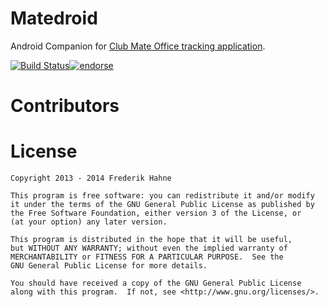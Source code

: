 Matedroid
=================

Android Companion for [Club Mate Office tracking application](https://github.com/atomfrede/freezing-octo-bear).

[![Build Status](https://drone.io/github.com/atomfrede/mustached-nemesis/status.png)](https://drone.io/github.com/atomfrede/mustached-nemesis/latest)[![endorse](http://api.coderwall.com/atomfrede/endorsecount.png)](http://coderwall.com/atomfrede)

Contributors
============

License
========

    Copyright 2013 - 2014 Frederik Hahne
	
    This program is free software: you can redistribute it and/or modify
    it under the terms of the GNU General Public License as published by
    the Free Software Foundation, either version 3 of the License, or
    (at your option) any later version.

    This program is distributed in the hope that it will be useful,
    but WITHOUT ANY WARRANTY; without even the implied warranty of
    MERCHANTABILITY or FITNESS FOR A PARTICULAR PURPOSE.  See the
    GNU General Public License for more details.

    You should have received a copy of the GNU General Public License
    along with this program.  If not, see <http://www.gnu.org/licenses/>.
